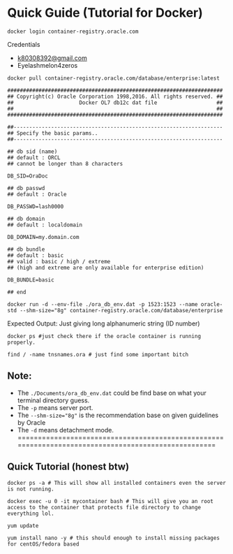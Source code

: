 # Quick Guide (Tutorial for Docker)

```shell
docker login container-registry.oracle.com
```

Credentials
- k80308392@gmail.com
- Eyelashmelon4zeros

```shell
docker pull container-registry.oracle.com/database/enterprise:latest
```

```shell
#####################################################################
## Copyright(c) Oracle Corporation 1998,2016. All rights reserved. ##
##                     Docker OL7 db12c dat file                   ##
##                                                                 ##
#####################################################################

##-------------------------------------------------------------------
## Specify the basic params..
##-------------------------------------------------------------------

## db sid (name)
## default : ORCL
## cannot be longer than 8 characters

DB_SID=OraDoc

## db passwd
## default : Oracle

DB_PASSWD=lash0000

## db domain
## default : localdomain

DB_DOMAIN=my.domain.com

## db bundle
## default : basic
## valid : basic / high / extreme
## (high and extreme are only available for enterprise edition)

DB_BUNDLE=basic

## end
```

```shell
docker run -d --env-file ./ora_db_env.dat -p 1523:1523 --name oracle-std --shm-size="8g" container-registry.oracle.com/database/enterprise
```

Expected Output: Just giving long alphanumeric string (ID number)

```shell
docker ps #just check there if the oracle container is running properly.
```

```shell
find / -name tnsnames.ora # just find some important bitch
```

## Note: 

- The `./Documents/ora_db_env.dat` could be find base on what your terminal directory guess.
- The `-p` means server port.
- The `--shm-size="8g"` is the recommendation base on given guidelines by Oracle
- The `-d` means detachment mode.
====================================================================================================
## Quick Tutorial (honest btw)
```shell
docker ps -a # This will show all installed containers even the server is not running.
```
```shell
docker exec -u 0 -it mycontainer bash # This will give you an root access to the container that protects file directory to change everything lol.
```
```shell
yum update
```   
```shell
yum install nano -y # this should enough to install missing packages for centOS/fedora based
```
